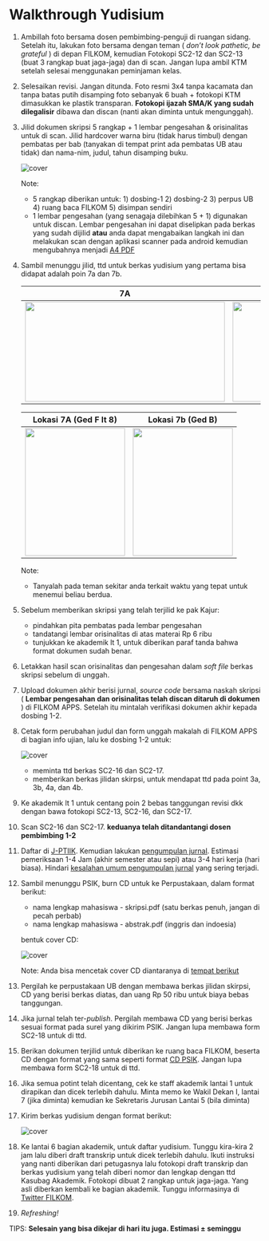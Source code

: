# Walkthrough Yudisium

1. Ambillah foto bersama dosen pembimbing-penguji di ruangan sidang. Setelah
   itu, lakukan foto bersama dengan teman ( _don’t look pathetic, be grateful_ )
   di depan FILKOM, kemudian Fotokopi SC2-12 dan SC2-13 (buat 3 rangkap buat
   jaga-jaga) dan di scan. Jangan lupa ambil KTM setelah selesai menggunakan
   peminjaman kelas.

2. Selesaikan revisi. Jangan ditunda. Foto resmi 3x4 tanpa kacamata dan tanpa
   batas putih disamping foto sebanyak 6 buah + fotokopi KTM dimasukkan ke
   plastik transparan. **Fotokopi ijazah SMA/K yang sudah dilegalisir** dibawa
   dan discan (nanti akan diminta untuk mengunggah).

3. Jilid dokumen skripsi 5 rangkap + 1 lembar pengesahan & orisinalitas untuk di
   scan. Jilid hardcover warna biru (tidak harus timbul) dengan pembatas per bab
   (tanyakan di tempat print ada pembatas UB atau tidak) dan nama-nim, judul,
   tahun disamping buku.

    ![cover](/img/cover.png)

    Note:
    - 5 rangkap diberikan untuk: 1) dosbing-1 2) dosbing-2 3) perpus UB 4) ruang
      baca FILKOM 5) disimpan sendiri
    - 1 lembar pengesahan (yang senagaja dilebihkan 5 + 1) digunakan untuk
      discan. Lembar pengesahan ini dapat diselipkan pada berkas yang sudah
      dijilid **atau** anda dapat mengabaikan langkah ini dan melakukan scan
      dengan aplikasi scanner pada android kemudian mengubahnya menjadi [A4
      PDF](howto.md#mengganti-gambar-hasil-scanner-ke-a4-pdf)

4. Sambil menunggu jilid, ttd untuk berkas yudisium yang pertama bisa didapat adalah
    poin 7a dan 7b.

    7A                        |  7b
   :-------------------------:|:-------------------------:
   <img src="/img/pe-ttd-7a.png" width="400" height="200"> |  <img src="/img/pe-ttd-7b.png" width="400" height="200">

    Lokasi 7A (Ged F lt 8)   |  Lokasi 7b (Ged B)
   :-------------------------:|:-------------------------:
   <img src="/img/lokasi-7a.png" width="200" height="256"> |  <img src="/img/lokasi-7b.jpg" width="200" height="256">


    Note:
    - Tanyalah pada teman sekitar anda terkait waktu yang tepat untuk menemui
      beliau berdua.

5. Sebelum memberikan skripsi yang telah terjilid ke pak Kajur:
   - pindahkan pita pembatas pada lembar pengesahan
   - tandatangi lembar orisinalitas di atas materai Rp 6 ribu
   - tunjukkan ke akademik lt 1, untuk diberikan paraf tanda bahwa format
    dokumen sudah benar.

6. Letakkan hasil scan orisinalitas dan pengesahan dalam _soft file_ berkas
   skripsi sebelum di unggah.

7. Upload dokumen akhir berisi jurnal, _source code_ bersama naskah
   skripsi ( **Lembar pengesahan dan orisinalitas telah discan ditaruh di
   dokumen** ) di FILKOM APPS. Setelah itu mintalah verifikasi dokumen akhir
   kepada dosbing 1-2.

8. Cetak form perubahan judul dan form unggah makalah di FILKOM APPS di bagian
   info ujian, lalu ke dosbing 1-2 untuk:

   ![cover](/img/print-sc-16-17.png)

   - meminta ttd berkas SC2-16 dan SC2-17.
   - memberikan berkas jilidan skirpsi, untuk mendapat ttd pada point 3a, 3b,
     4a, dan 4b.

9. Ke akademik lt 1 untuk centang poin 2 bebas tanggungan revisi dkk dengan bawa
   fotokopi SC2-13, SC2-16, dan SC2-17.

10. Scan SC2-16 dan SC2-17. **keduanya telah  ditandantangi dosen pembimbing 1-2**

11. Daftar di
    [J-PTIIK](http://j-ptiik.ub.ac.id/index.php/j-ptiik/user/register). Kemudian
    lakukan [pengumpulan jurnal](panduan-unggah-jurnal.md). Estimasi pemeriksaan
    1-4 Jam (akhir semester atau sepi) atau 3-4 hari kerja (hari biasa). Hindari
    [kesalahan umum pengumpulan jurnal](kesalahan-umum.md#mengumpulkan-jurnal)
    yang sering terjadi.

12. Sambil menunggu PSIK, burn CD untuk ke Perpustakaan, dalam format berikut:
    - nama lengkap mahasiswa - skripsi.pdf (satu berkas penuh, jangan di pecah perbab)
    - nama lengkap mahasiswa - abstrak.pdf (inggris dan indoesia)

    bentuk cover CD:

    ![cover](/img/cover-cd.jpg)

    Note: Anda bisa mencetak cover CD diantaranya di [tempat berikut](howto.md#rekomendasi-tempat)

13. Pergilah ke perpustakaan UB dengan membawa berkas jilidan skirpsi, CD yang
    berisi berkas diatas, dan uang Rp 50 ribu untuk biaya bebas tanggungan.

14. Jika jurnal telah ter-_publish_. Pergilah membawa CD yang berisi berkas
    sesuai format pada surel yang dikirim PSIK. Jangan lupa membawa form SC2-18
    untuk di ttd.

15. Berikan dokumen terjilid untuk diberikan ke ruang baca FILKOM, beserta CD
    dengan format yang sama seperti format [CD PSIK](panduan-unggah-jurnal.md).
    Jangan lupa membawa form SC2-18 untuk di ttd.

16. Jika semua potint telah dicentang, cek ke staff akademik lantai 1 untuk
    dirapikan dan dicek terlebih dahulu. Minta memo ke Wakil Dekan I, lantai 7
    (jika diminta) kemudian ke Sekretaris Jurusan Lantai 5 (bila diminta)

17. Kirim berkas yudisium dengan format berikut:

    ![cover](/img/pengumpulan-akhir.png)

18. Ke lantai 6 bagian akademik, untuk daftar yudisium. Tunggu kira-kira 2 jam lalu
    diberi draft transkrip untuk dicek terlebih dahulu. Ikuti instruksi yang nanti
    diberikan dari petugasnya lalu fotokopi draft transkrip dan berkas yudisium yang
    telah diberi nomor dan lengkap dengan ttd Kasubag Akademik. Fotokopi dibuat 2
    rangkap untuk jaga-jaga. Yang asli diberkan kembali ke bagian akademik. Tunggu
    informasinya di [Twitter FILKOM](https://twitter.com/filkomUB).

19. _Refreshing!_

TIPS: **Selesain yang bisa dikejar di hari itu juga. Estimasi ± seminggu**


